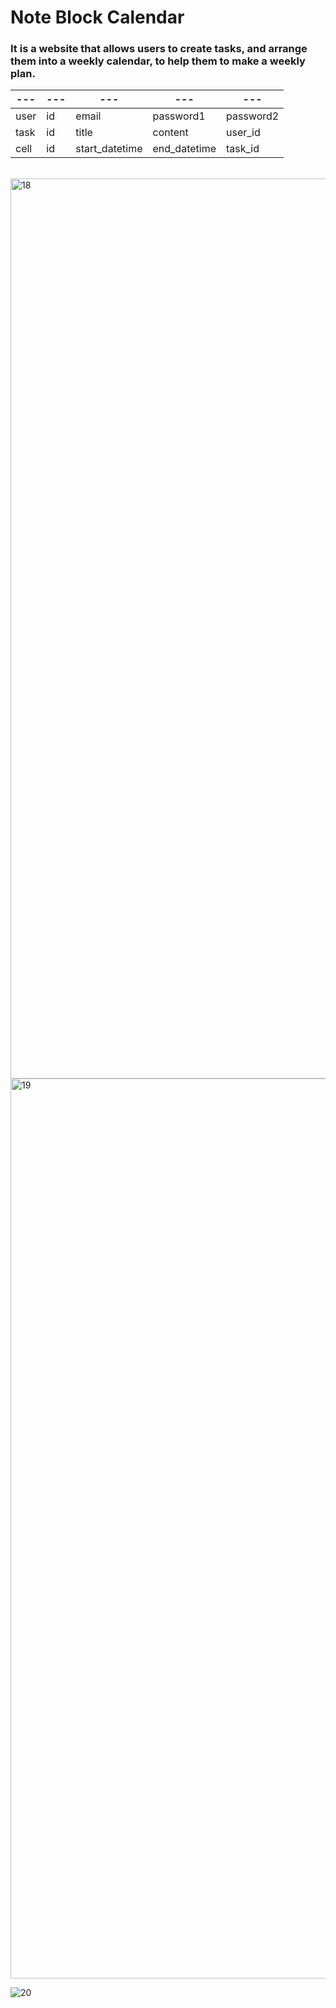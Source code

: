 # Note Block Calendar
### It is a website that allows users to create tasks, and arrange them into a weekly calendar, to help them to make a weekly plan.

|---|---|---|---|---|
|---|---|---|---|---|
| user | id | email | password1 | password2 |
| task | id | title | content | user_id |
| cell | id | start_datetime | end_datetime | task_id |

<br>
<img width="1440" alt="18" src="https://user-images.githubusercontent.com/47287801/151985205-34595076-130c-4b11-9897-ced06e52c0e6.png">
<img width="1440" alt="19" src="https://user-images.githubusercontent.com/47287801/151985236-2f38ace6-7422-4ac4-a357-cbf0bb99909d.png">

![20](https://user-images.githubusercontent.com/47287801/151985021-748367d7-04a6-4fb0-b488-fdc99cc0e084.gif)

